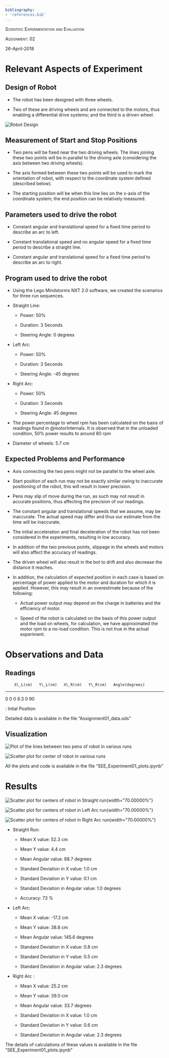 ```yaml
---
bibliography:
- 'references.bib'
...
```


<span style="font-variant:small-caps;">Scientific Experimentation and
Evaluation</span>

<span style="font-variant:small-caps;">Assignment: 02</span>

26-April-2018

Relevant Aspects of Experiment
==============================

Design of Robot
---------------

-   The robot has been designed with three wheels.

-   Two of these are driving wheels and are connected to the motors,
    thus enabling a differential drive systems; and the third is a
    driven wheel.

![Robot Design](bot.jpg)

Measurement of Start and Stop Positions
---------------------------------------

-   Two pens will be fixed near the two driving wheels. The lines
    joining these two points will be in parallel to the driving axle
    (considering the axis between two driving wheels).

-   The axis formed between these two points will be used to mark the
    orientation of robot, with respect to the coordinate system defined
    (described below).

-   The starting position will be when this line lies on the x-axis of
    the coordinate system; the end position can be relatively measured.

Parameters used to drive the robot
----------------------------------

-   Constant angular and translational speed for a fixed time period to
    describe an arc to left.

-   Constant translational speed and no angular speed for a fixed time
    period to describe a straight line.

-   Constant angular and translational speed for a fixed time period to
    describe an arc to right.

Program used to drive the robot
-------------------------------

-   Using the Lego Mindstorms NXT 2.0 software, we created the scenarios
    for three run sequences.

-   Straight Line:

    -   Power: 50%

    -   Duration: 3 Seconds

    -   Steering Angle: 0 degrees

-   Left Arc:

    -   Power: 50%

    -   Duration: 3 Seconds

    -   Steering Angle: -45 degrees

-   Right Arc:

    -   Power: 50%

    -   Duration: 3 Seconds

    -   Steering Angle: 45 degrees

-   The power percentage to wheel rpm has been calculated on the basis
    of readings found in @motorInternals. It is observed that in the
    unloaded condition, 50% power results to around 80 rpm

-   Diameter of wheels: 5.7 cm

Expected Problems and Performance
---------------------------------

-   Axis connecting the two pens might not be parallel to the
    wheel axle.

-   Start position of each run may not be exactly similar owing to
    inaccurate positioning of the robot, this will result in
    lower precision.

-   Pens may slip of move during the run, as such may not result in
    accurate positions, thus affecting the precision of our readings.

-   The constant angular and translational speeds that we assume, may
    be inaccurate. The actual speed may differ and thus our estimate
    from the time will be inaccurate.

-   The initial acceleration and final deceleration of the robot has not
    been considered in the experiments, resulting in low accuracy.

-   In addition of the two previous points, slippage in the wheels and
    motors will also affect the accuracy of readings.

-   The driven wheel will also result in the bot to drift and also
    decrease the distance it reaches.

-   In addition, the calculation of expected position in each case is
    based on percentage of power applied to the motor and duration for
    which it is applied. However, this may result in an overestimate
    because of the following:

    -   Actual power output may depend on the charge in batteries and
        the efficiency of motor.

    -   Speed of the robot is calculated on the basis of this power
        output and the load on wheels, for calculation, we have
        approximated the motor rpm to a no-load condition. This is not
        true in the actual experiment.

Observations and Data
=====================

Readings
--------

        X\_L(cm)   Y\_L(cm)   X\_R(cm)   Y\_R(cm)   Angle(degrees)
  --- ---------- ---------- ---------- ---------- ----------------
  0            0          0        8.3          0               90

  : Intial Position

Detailed data is available in the file “Assignment01\_data.ods”

Visualization
-------------

![Plot of the lines between two pens of robot in various
runs](line_plot.png)

![Scatter plot for center of robot in various runs](scatter_plot.png)

All the plots and code is available in the file
“SEE\_Experiment01\_plots.ipynb”

Results
=======

![Scatter plot for centers of robot in Straight
run](scatter_plot_st.png){width="70.00000%"}

![Scatter plot for centers of robot in Left Arc
run](scatter_plot_lt.png){width="70.00000%"}

![Scatter plot for centers of robot in Right Arc
run](scatter_plot_rt.png){width="70.00000%"}

-   Straight Run:

    -   Mean X value: 52.3 cm

    -   Mean Y value: 4.4 cm

    -   Mean Angular value: 88.7 degrees

    -   Standard Deviation in X value: 1.0 cm

    -   Standard Deviation in Y value: 0.1 cm

    -   Standard Deviation in Angular value: 1.0 degrees

    -   Accuracy: 73 %

-   Left Arc:

    -   Mean X value: -17.2 cm

    -   Mean Y value: 38.8 cm

    -   Mean Angular value: 145.6 degrees

    -   Standard Deviation in X value: 0.8 cm

    -   Standard Deviation in Y value: 0.5 cm

    -   Standard Deviation in Angular value: 2.3 degrees

-   Right Arc :

    -   Mean X value: 25.2 cm

    -   Mean Y value: 39.0 cm

    -   Mean Angular value: 33.7 degrees

    -   Standard Deviation in X value: 1.0 cm

    -   Standard Deviation in Y value: 0.6 cm

    -   Standard Deviation in Angular value: 2.3 degrees

The details of calculations of these values is available in the file
“SEE\_Experiment01\_plots.ipynb”
